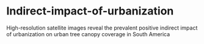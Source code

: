 # Indirect-impact-of-urbanization
 High-resolution satellite images reveal the prevalent positive indirect impact of urbanization on urban tree canopy coverage in South America
